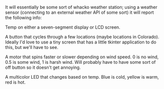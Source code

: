 It will essentially be some sort of whacko weather station; using a weather sensor (connecting to an external weather API of some sort) it will report the following info:

Temp on either a seven-segment display or LCD screen.

A button that cycles through a few locations (maybe locations in Colorado). Ideally I'd love to use a tiny screen that has a little tkinter application to do this, but we'll have to see.

A motor that spins faster or slower depending on wind speed. 0 is no wind, 0.5 is some wind, 1 is harsh wind. Will probably have to have some sort of off button so it doesn't get annoying.

A multicolor LED that changes based on temp. Blue is cold, yellow is warm, red is hot.
